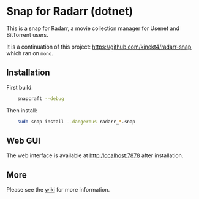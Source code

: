 # Snap for Radarr (dotnet)

This is a snap for Radarr, a movie collection manager for Usenet and BitTorrent users.

It is a continuation of this project: <https://github.com/kinekt4/radarr-snap>, which ran on `mono`.

## Installation

First build:

```bash
    snapcraft --debug
```

Then install:

```bash
    sudo snap install --dangerous radarr_*.snap
```

## Web GUI

The web interface is available at <http:/localhost:7878> after installation.

## More

Please see the [wiki](https://github.com/kinekt4/radarr-dotnet/wiki) for more information.
